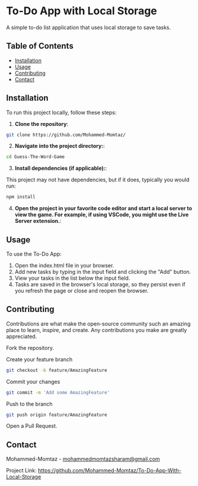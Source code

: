 # To-Do App with Local Storage

A simple to-do list application that uses local storage to save tasks.

## Table of Contents

- [Installation](#installation)
- [Usage](#usage)
- [Contributing](#contributing)
- [Contact](#contact)

## Installation

To run this project locally, follow these steps:

1. **Clone the repository**:

```bash
git clone https://github.com/Mohammed-Momtaz/
```

2. **Navigate into the project directory:**:

```bash
cd Guess-The-Word-Game
```

3. **Install dependencies (if applicable):**:

This project may not have dependencies, but if it does, typically you would run:

```bash
npm install
```

4. **Open the project in your favorite code editor and start a local server to view the game. For example, if using VSCode, you might use the Live Server extension.**:

## Usage

To use the To-Do App:

1. Open the index.html file in your browser.
2. Add new tasks by typing in the input field and clicking the "Add" button.
3. View your tasks in the list below the input field.
4. Tasks are saved in the browser's local storage, so they persist even if you refresh the page or close and reopen the browser.

## Contributing

Contributions are what make the open-source community such an amazing place to learn, inspire, and create. Any contributions you make are greatly appreciated.

Fork the repository.

Create your feature branch
```bash
git checkout -b feature/AmazingFeature
```

Commit your changes
```bash
git commit -m 'Add some AmazingFeature'
```

Push to the branch
```bash
git push origin feature/AmazingFeature
```

Open a Pull Request.

## Contact

Mohammed-Momtaz - mohammedmomtazsharam@gmail.com

Project Link: https://github.com/Mohammed-Momtaz/To-Do-App-With-Local-Storage
